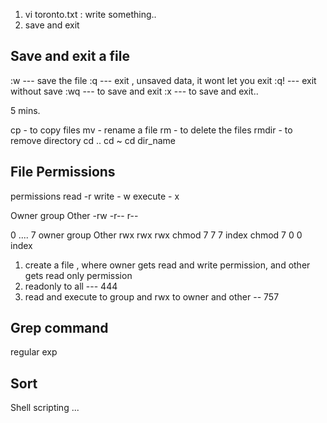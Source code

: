 1. vi toronto.txt : write something..
2. save and exit


## Save and exit a file 
:w --- save the file
:q  --- exit , unsaved data, it wont let you exit
:q! --- exit without save
:wq --- to save and exit
:x --- to save and exit.. 

5 mins. 

cp - to copy files 
mv - rename a file 
rm - to delete the files
rmdir - to remove directory 
cd .. 
cd ~ 
cd dir_name 

## File Permissions 

permissions 
read -r
write - w
execute - x

Owner   group     Other
-rw      -r--      r--

0 .... 7 
       owner   group    Other
        rwx    rwx      rwx
chmod    7     7        7     index
chmod    7     0        0     index 



1. create a file , where owner gets read and write permission, 
and other gets read only permission 
2. readonly to all  --- 444
3. read and execute to group and rwx to owner and other -- 757



## Grep command 

regular exp


## Sort 

Shell scripting ... 








